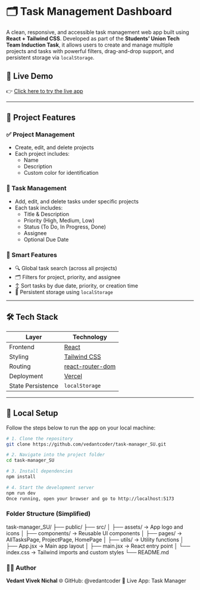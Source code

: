 # 🗂️ Task Management Dashboard

A clean, responsive, and accessible task management web app built using **React + Tailwind CSS**. Developed as part of the **Students’ Union Tech Team Induction Task**, it allows users to create and manage multiple projects and tasks with powerful filters, drag-and-drop support, and persistent storage via `localStorage`.

## 🚀 Live Demo

👉 [Click here to try the live app](https://task-manager-2tphjgsm5-vedantcoders-projects.vercel.app/)

---

## 📁 Project Features

### ✅ Project Management
- Create, edit, and delete projects
- Each project includes:
  - Name
  - Description
  - Custom color for identification

### 📝 Task Management
- Add, edit, and delete tasks under specific projects
- Each task includes:
  - Title & Description
  - Priority (High, Medium, Low)
  - Status (To Do, In Progress, Done)
  - Assignee
  - Optional Due Date

### 🧠 Smart Features
- 🔍 Global task search (across all projects)
- 🗂️ Filters for project, priority, and assignee
- ↕️ Sort tasks by due date, priority, or creation time
- 💾 Persistent storage using `localStorage`

---

## 🛠️ Tech Stack

| Layer            | Technology                            |
|------------------|----------------------------------------|
| Frontend         | [React](https://react.dev)             |
| Styling          | [Tailwind CSS](https://tailwindcss.com)|
| Routing          | [react-router-dom](https://reactrouter.com/en/main) |
| Deployment       | [Vercel](https://vercel.com/)          |
| State Persistence| `localStorage`                         |

---

## 🧪 Local Setup

Follow the steps below to run the app on your local machine:

```bash
# 1. Clone the repository
git clone https://github.com/vedantcoder/task-manager_SU.git

# 2. Navigate into the project folder
cd task-manager_SU

# 3. Install dependencies
npm install

# 4. Start the development server
npm run dev
Once running, open your browser and go to http://localhost:5173
```
### Folder Structure (Simplified)
task-manager_SU/
├── public/
├── src/
│   ├── assets/         → App logo and icons
│   ├── components/     → Reusable UI components
│   ├── pages/          → AllTasksPage, ProjectPage, HomePage
│   ├── utils/          → Utility functions
│   ├── App.jsx         → Main app layout
│   ├── main.jsx        → React entry point
│   └── index.css       → Tailwind imports and custom styles
└── README.md

### 🧑‍💻 Author
**Vedant Vivek Nichal**
🌐 GitHub: @vedantcoder
🔗 Live App: Task Manager

